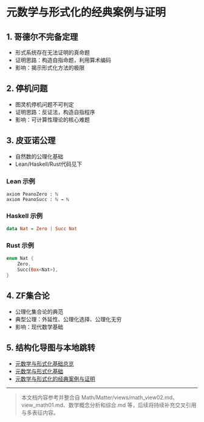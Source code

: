 # 元数学与形式化的经典案例与证明

## 1. 哥德尔不完备定理

- 形式系统存在无法证明的真命题
- 证明思路：构造自指命题，利用算术编码
- 影响：揭示形式化方法的极限

## 2. 停机问题

- 图灵机停机问题不可判定
- 证明思路：反证法，构造自指程序
- 影响：可计算性理论的核心难题

## 3. 皮亚诺公理

- 自然数的公理化基础
- Lean/Haskell/Rust代码见下

### Lean 示例

```lean
axiom PeanoZero : ℕ
axiom PeanoSucc : ℕ → ℕ
```

### Haskell 示例

```haskell
data Nat = Zero | Succ Nat
```

### Rust 示例

```rust
enum Nat {
    Zero,
    Succ(Box<Nat>),
}
```

## 4. ZF集合论

- 公理化集合论的典范
- 典型公理：外延性、公理化选择、公理化无穷
- 影响：现代数学基础

## 5. 结构化导图与本地跳转

- [元数学与形式化基础总览](./00-元数学与形式化基础总览.md)
- [元数学与形式化基础](./01-元数学与形式化基础.md)
- [元数学与形式化的经典案例与证明](./12-元数学与形式化的经典案例与证明.md)

---

> 本文档内容参考并整合自 Math/Matter/views/math_view02.md、view_math01.md、数学概念分析和综合.md 等，后续将持续补充交叉引用与多表征内容。
